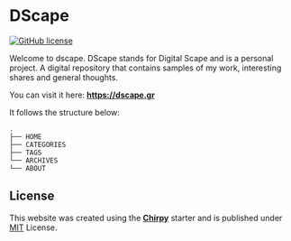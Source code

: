 # DScape


[![GitHub license](https://img.shields.io/github/license/cotes2020/chirpy-starter.svg?color=blue)][mit]

Welcome to dscape. DScape stands for Digital Scape and is a personal project. A digital repository that contains samples of my work, interesting shares and general thoughts.

You can visit it here: **https://dscape.gr**

It follows the structure below:

```shell
.
├── HOME
├── CATEGORIES
├── TAGS
└── ARCHIVES
└── ABOUT

```

## License

This website was created using the [**Chirpy**][chirpy] starter and is published under [MIT][mit] License.

[gem]: https://rubygems.org/gems/jekyll-theme-chirpy
[chirpy]: https://github.com/cotes2020/jekyll-theme-chirpy/
[use-template]: https://github.com/cotes2020/chirpy-starter/generate
[CD]: https://en.wikipedia.org/wiki/Continuous_deployment
[mit]: https://github.com/cotes2020/chirpy-starter/blob/master/LICENSE
